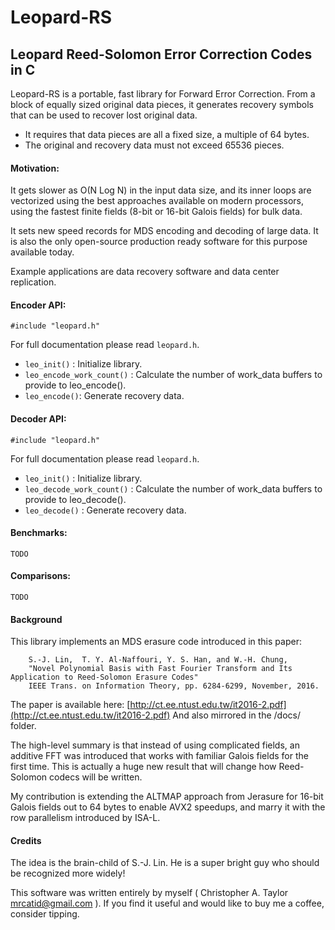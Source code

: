 # Leopard-RS
## Leopard Reed-Solomon Error Correction Codes in C

Leopard-RS is a portable, fast library for Forward Error Correction.
From a block of equally sized original data pieces, it generates recovery
symbols that can be used to recover lost original data.

* It requires that data pieces are all a fixed size, a multiple of 64 bytes.
* The original and recovery data must not exceed 65536 pieces.


#### Motivation:

It gets slower as O(N Log N) in the input data size, and its inner loops are
vectorized using the best approaches available on modern processors, using the
fastest finite fields (8-bit or 16-bit Galois fields) for bulk data.

It sets new speed records for MDS encoding and decoding of large data.
It is also the only open-source production ready software for this purpose
available today.

Example applications are data recovery software and data center replication.


#### Encoder API:

```
#include "leopard.h"
```

For full documentation please read `leopard.h`.

+ `leo_init()` : Initialize library.
+ `leo_encode_work_count()` : Calculate the number of work_data buffers to provide to leo_encode().
+ `leo_encode()`: Generate recovery data.


#### Decoder API:

```
#include "leopard.h"
```

For full documentation please read `leopard.h`.

+ `leo_init()` : Initialize library.
+ `leo_decode_work_count()` : Calculate the number of work_data buffers to provide to leo_decode().
+ `leo_decode()` : Generate recovery data.


#### Benchmarks:

```
TODO
```


#### Comparisons:

```
TODO
```


#### Background

This library implements an MDS erasure code introduced in this paper:

~~~
    S.-J. Lin,  T. Y. Al-Naffouri, Y. S. Han, and W.-H. Chung,
    "Novel Polynomial Basis with Fast Fourier Transform and Its Application to Reed-Solomon Erasure Codes"
    IEEE Trans. on Information Theory, pp. 6284-6299, November, 2016.
~~~

The paper is available here: [http://ct.ee.ntust.edu.tw/it2016-2.pdf](http://ct.ee.ntust.edu.tw/it2016-2.pdf)
And also mirrored in the /docs/ folder.

The high-level summary is that instead of using complicated fields,
an additive FFT was introduced that works with familiar Galois fields for the first time.
This is actually a huge new result that will change how Reed-Solomon codecs will be written.

My contribution is extending the ALTMAP approach from Jerasure
for 16-bit Galois fields out to 64 bytes to enable AVX2 speedups,
and marry it with the row parallelism introduced by ISA-L.


#### Credits

The idea is the brain-child of S.-J. Lin.  He is a super bright guy who should be recognized more widely!

This software was written entirely by myself ( Christopher A. Taylor mrcatid@gmail.com ). If you find it useful and would like to buy me a coffee, consider tipping.
